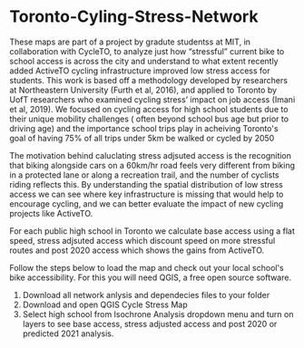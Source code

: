 # Toronto-Cyling-Stress-Network
These maps are part of a project by gradute studentss at MIT, in collaboration with CycleTO, to analyze just how “stressful” current bike to school access is across the city
and understand to what extent recently added ActiveTO cycling infrastructure improved low stress access for students. This work is based off a methodology developed by
researchers at Northeastern University (Furth et al, 2016), and applied to Toronto by UofT researchers who examined cycling stress’ impact on job access (Imani et al, 2019). 
We focused on cycling access for high school students due to their unique mobility challenges ( often beyond school bus age but prior to driving age) and the importance school trips play in acheiving Toronto's goal of having 75% of all trips under 5km be walked or cycled by 2050

The motivation behind caluclating stress adjsuted access is the recognition that biking alongside cars on a 60km/hr road feels very different from biking in a protected lane or
along a recreation trail, and the number of cyclists riding reflects this. By understanding the spatial distribution of low stress access we can see where key infrastructure is missing that would help to encourage cycling, and we can better evaluate the impact of new cycling projects like ActiveTO.

For each public high school in Toronto we calculate base access using a flat speed, stress adjsuted access which discount speed on more stressful routes and post 2020 access which shows the gains from ActiveTO. 

Follow the steps below to load the map and check out your local school's bike accessibility. For this you will need QGIS, a free open source software. 

1) Download all network anlysis and dependecies files to your folder
2) Download and open QGIS Cycle Stress Map
3) Select high school from Isochrone Analysis dropdown menu and turn on layers to see base access, stress adjusted access and post 2020 or predicted 2021 analysis.
